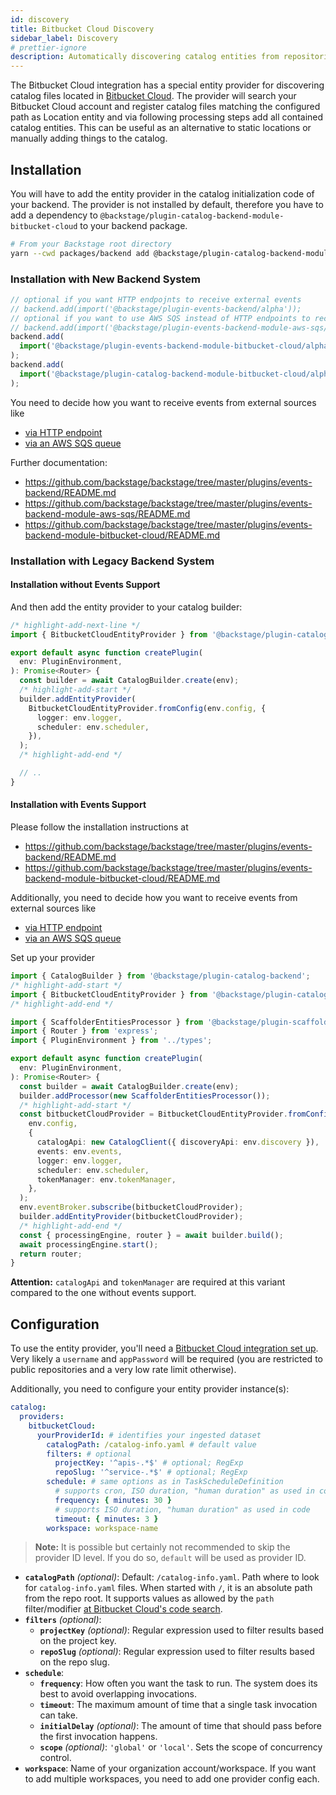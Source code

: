 ```yaml
---
id: discovery
title: Bitbucket Cloud Discovery
sidebar_label: Discovery
# prettier-ignore
description: Automatically discovering catalog entities from repositories in Bitbucket Cloud
---
```


The Bitbucket Cloud integration has a special entity provider for discovering
catalog files located in [Bitbucket Cloud](https://bitbucket.org).
The provider will search your Bitbucket Cloud account and register catalog files matching the configured path
as Location entity and via following processing steps add all contained catalog entities.
This can be useful as an alternative to static locations or manually adding things to the catalog.

## Installation

You will have to add the entity provider in the catalog initialization code of your
backend. The provider is not installed by default, therefore you have to add a
dependency to `@backstage/plugin-catalog-backend-module-bitbucket-cloud` to your backend
package.

```bash
# From your Backstage root directory
yarn --cwd packages/backend add @backstage/plugin-catalog-backend-module-bitbucket-cloud
```

### Installation with New Backend System

```ts
// optional if you want HTTP endpojnts to receive external events
// backend.add(import('@backstage/plugin-events-backend/alpha'));
// optional if you want to use AWS SQS instead of HTTP endpoints to receive external events
// backend.add(import('@backstage/plugin-events-backend-module-aws-sqs/alpha'));
backend.add(
  import('@backstage/plugin-events-backend-module-bitbucket-cloud/alpha'),
);
backend.add(
  import('@backstage/plugin-catalog-backend-module-bitbucket-cloud/alpha'),
);
```

You need to decide how you want to receive events from external sources like

- [via HTTP endpoint](https://github.com/backstage/backstage/tree/master/plugins/events-backend/README.md)
- [via an AWS SQS queue](https://github.com/backstage/backstage/tree/master/plugins/events-backend-module-aws-sqs/README.md)

Further documentation:

- <https://github.com/backstage/backstage/tree/master/plugins/events-backend/README.md>
- <https://github.com/backstage/backstage/tree/master/plugins/events-backend-module-aws-sqs/README.md>
- <https://github.com/backstage/backstage/tree/master/plugins/events-backend-module-bitbucket-cloud/README.md>

### Installation with Legacy Backend System

#### Installation without Events Support

And then add the entity provider to your catalog builder:

```ts title="packages/backend/src/plugins/catalog.ts"
/* highlight-add-next-line */
import { BitbucketCloudEntityProvider } from '@backstage/plugin-catalog-backend-module-bitbucket-cloud';

export default async function createPlugin(
  env: PluginEnvironment,
): Promise<Router> {
  const builder = await CatalogBuilder.create(env);
  /* highlight-add-start */
  builder.addEntityProvider(
    BitbucketCloudEntityProvider.fromConfig(env.config, {
      logger: env.logger,
      scheduler: env.scheduler,
    }),
  );
  /* highlight-add-end */

  // ..
}
```

#### Installation with Events Support

Please follow the installation instructions at

- <https://github.com/backstage/backstage/tree/master/plugins/events-backend/README.md>
- <https://github.com/backstage/backstage/tree/master/plugins/events-backend-module-bitbucket-cloud/README.md>

Additionally, you need to decide how you want to receive events from external sources like

- [via HTTP endpoint](https://github.com/backstage/backstage/tree/master/plugins/events-backend/README.md)
- [via an AWS SQS queue](https://github.com/backstage/backstage/tree/master/plugins/events-backend-module-aws-sqs/README.md)

Set up your provider

```ts title="packages/backend/src/plugins/catalog.ts"
import { CatalogBuilder } from '@backstage/plugin-catalog-backend';
/* highlight-add-start */
import { BitbucketCloudEntityProvider } from '@backstage/plugin-catalog-backend-module-bitbucket-cloud';
/* highlight-add-end */

import { ScaffolderEntitiesProcessor } from '@backstage/plugin-scaffolder-backend';
import { Router } from 'express';
import { PluginEnvironment } from '../types';

export default async function createPlugin(
  env: PluginEnvironment,
): Promise<Router> {
  const builder = await CatalogBuilder.create(env);
  builder.addProcessor(new ScaffolderEntitiesProcessor());
  /* highlight-add-start */
  const bitbucketCloudProvider = BitbucketCloudEntityProvider.fromConfig(
    env.config,
    {
      catalogApi: new CatalogClient({ discoveryApi: env.discovery }),
      events: env.events,
      logger: env.logger,
      scheduler: env.scheduler,
      tokenManager: env.tokenManager,
    },
  );
  env.eventBroker.subscribe(bitbucketCloudProvider);
  builder.addEntityProvider(bitbucketCloudProvider);
  /* highlight-add-end */
  const { processingEngine, router } = await builder.build();
  await processingEngine.start();
  return router;
}
```

**Attention:**
`catalogApi` and `tokenManager` are required at this variant
compared to the one without events support.

## Configuration

To use the entity provider, you'll need a [Bitbucket Cloud integration set up](locations.md).
Very likely a `username` and `appPassword` will be required
(you are restricted to public repositories and a very low rate limit otherwise).

Additionally, you need to configure your entity provider instance(s):

```yaml title="app-config.yaml"
catalog:
  providers:
    bitbucketCloud:
      yourProviderId: # identifies your ingested dataset
        catalogPath: /catalog-info.yaml # default value
        filters: # optional
          projectKey: '^apis-.*$' # optional; RegExp
          repoSlug: '^service-.*$' # optional; RegExp
        schedule: # same options as in TaskScheduleDefinition
          # supports cron, ISO duration, "human duration" as used in code
          frequency: { minutes: 30 }
          # supports ISO duration, "human duration" as used in code
          timeout: { minutes: 3 }
        workspace: workspace-name
```

> **Note:** It is possible but certainly not recommended to skip the provider ID level.
> If you do so, `default` will be used as provider ID.

- **`catalogPath`** _(optional)_:
  Default: `/catalog-info.yaml`.
  Path where to look for `catalog-info.yaml` files.
  When started with `/`, it is an absolute path from the repo root.
  It supports values as allowed by the `path` filter/modifier
  [at Bitbucket Cloud's code search](https://confluence.atlassian.com/bitbucket/code-search-in-bitbucket-873876782.html#Search-Pathmodifier).
- **`filters`** _(optional)_:
  - **`projectKey`** _(optional)_:
    Regular expression used to filter results based on the project key.
  - **`repoSlug`** _(optional)_:
    Regular expression used to filter results based on the repo slug.
- **`schedule`**:
  - **`frequency`**:
    How often you want the task to run. The system does its best to avoid overlapping invocations.
  - **`timeout`**:
    The maximum amount of time that a single task invocation can take.
  - **`initialDelay`** _(optional)_:
    The amount of time that should pass before the first invocation happens.
  - **`scope`** _(optional)_:
    `'global'` or `'local'`. Sets the scope of concurrency control.
- **`workspace`**:
  Name of your organization account/workspace.
  If you want to add multiple workspaces, you need to add one provider config each.
